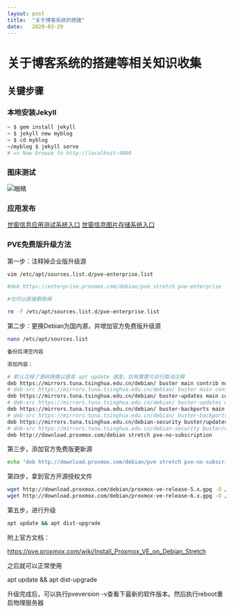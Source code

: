 ```yaml
---
layout: post
title:  "关于博客系统的搭建"
date:   2020-03-29
---
```


# 关于博客系统的搭建等相关知识收集

## 关键步骤

### 本地安装Jekyll

```bash
~ $ gem install jekyll
~ $ jekyll new myblog
~ $ cd myblog
~/myblog $ jekyll serve
# => Now browse to http://localhost:4000
```

### 图床测试

![眼睛](http://images.worldeyes.cn/images/2020/04/02/432c9d51c19c249a71bc33d5f960dd21.md.jpg)

### 应用发布

[世窗信息应用测试系统入口](https://worldeyes.cn)
[世窗信息图片存储系统入口](http://images.worldeyes.cn)

### PVE免费版升级方法

第一步：注释掉企业版升级源

```bash
vim /etc/apt/sources.list.d/pve-enterprise.list

#deb https://enterprise.proxmox.com/debian/pve stretch pve-enterprise

#也可以直接删除掉

rm -f /etc/apt/sources.list.d/pve-enterprise.list

``` 

第二步：更换Debian为国内源，并增加官方免费版升级源

```bash
nano /etc/apt/sources.list

备份后清空内容

添加内容：

# 默认注释了源码镜像以提高 apt update 速度，如有需要可自行取消注释
deb https://mirrors.tuna.tsinghua.edu.cn/debian/ buster main contrib non-free
# deb-src https://mirrors.tuna.tsinghua.edu.cn/debian/ buster main contrib non-free
deb https://mirrors.tuna.tsinghua.edu.cn/debian/ buster-updates main contrib non-free
# deb-src https://mirrors.tuna.tsinghua.edu.cn/debian/ buster-updates main contrib non-free
deb https://mirrors.tuna.tsinghua.edu.cn/debian/ buster-backports main contrib non-free
# deb-src https://mirrors.tuna.tsinghua.edu.cn/debian/ buster-backports main contrib non-free
deb https://mirrors.tuna.tsinghua.edu.cn/debian-security buster/updates main contrib non-free
# deb-src https://mirrors.tuna.tsinghua.edu.cn/debian-security buster/updates main contrib non-free
deb http://download.proxmox.com/debian stretch pve-no-subscription

```

第三步，添加官方免费版更新源

```bash
echo "deb http://download.proxmox.com/debian/pve stretch pve-no-subscription" > /etc/apt/sources.list.d/pve-install-repo.list
```

第四步，拿到官方开源授权文件

```bash
wget http://download.proxmox.com/debian/proxmox-ve-release-5.x.gpg -O /etc/apt/trusted.gpg.d/proxmox-ve-release-5.x.gpg
wget http://download.proxmox.com/debian/proxmox-ve-release-6.x.gpg -O /etc/apt/trusted.gpg.d/proxmox-ve-release-6.x.gpg
```
 
第五步，进行升级

```bash
apt update && apt dist-upgrade
```
 

附上官方文档：

https://pve.proxmox.com/wiki/Install_Proxmox_VE_on_Debian_Stretch

之后就可以正常使用

apt update && apt dist-upgrade

升级完成后，可以执行pveversion -v查看下最新的软件版本。然后执行reboot重启物理服务器
